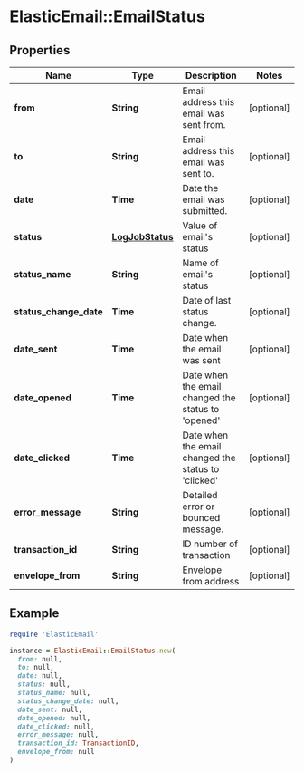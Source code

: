 # ElasticEmail::EmailStatus

## Properties

| Name | Type | Description | Notes |
| ---- | ---- | ----------- | ----- |
| **from** | **String** | Email address this email was sent from. | [optional] |
| **to** | **String** | Email address this email was sent to. | [optional] |
| **date** | **Time** | Date the email was submitted. | [optional] |
| **status** | [**LogJobStatus**](LogJobStatus.md) | Value of email&#39;s status | [optional] |
| **status_name** | **String** | Name of email&#39;s status | [optional] |
| **status_change_date** | **Time** | Date of last status change. | [optional] |
| **date_sent** | **Time** | Date when the email was sent | [optional] |
| **date_opened** | **Time** | Date when the email changed the status to &#39;opened&#39; | [optional] |
| **date_clicked** | **Time** | Date when the email changed the status to &#39;clicked&#39; | [optional] |
| **error_message** | **String** | Detailed error or bounced message. | [optional] |
| **transaction_id** | **String** | ID number of transaction | [optional] |
| **envelope_from** | **String** | Envelope from address | [optional] |

## Example

```ruby
require 'ElasticEmail'

instance = ElasticEmail::EmailStatus.new(
  from: null,
  to: null,
  date: null,
  status: null,
  status_name: null,
  status_change_date: null,
  date_sent: null,
  date_opened: null,
  date_clicked: null,
  error_message: null,
  transaction_id: TransactionID,
  envelope_from: null
)
```

